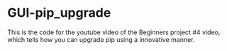 # GUI-pip_upgrade
This is the code for the youtube video of the Beginners project #4 video, which tells how you can upgrade pip using a innovative manner.

